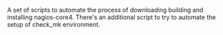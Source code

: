 A set of scripts to automate the process of downloading building and installing nagios-core4.
There's an additional script to try to automate the setup of check_mk environment.
